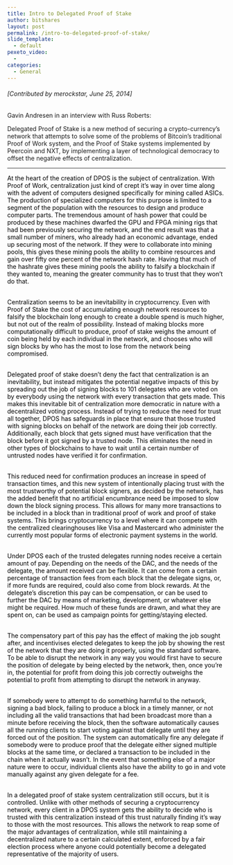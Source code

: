 ```yaml
---
title: Intro to Delegated Proof of Stake
author: bitshares
layout: post
permalink: /intro-to-delegated-proof-of-stake/
slide_template:
  - default
pexeto_video:
  - 
categories:
  - General
---
```

<h6 style="text-align: left;">
  [Contributed by merockstar, June 25, 2014]
</h6>

<p style="text-align: left;">
  Gavin Andresen in an interview with Russ Roberts:
</p>

<p style="text-align: left;">
</p>

<p style="text-align: left;">
  Delegated Proof of Stake is a new method of securing a crypto-currency&#8217;s network that attempts to solve some of the problems of Bitcoin&#8217;s traditional Proof of Work system, and the Proof of Stake systems implemented by Peercoin and NXT, by implementing a layer of technological democracy to offset the negative effects of centralization.
</p>

* * *

<span style="color: #000000;">At the heart of the creation of DPOS is the subject of centralization. With Proof of Work, centralization just kind of crept it&#8217;s way in over time along with the advent of computers designed specifically for mining called ASICs. The production of specialized computers for this purpose is limited to a segment of the population with the resources to design and produce computer parts. The tremendous amount of hash power that could be produced by these machines dwarfed the GPU and FPGA mining rigs that had been previously securing the network, and the end result was that a small number of miners, who already had an economic advantage, ended up securing most of the network. If they were to collaborate into mining pools, this gives these mining pools the ability to combine resources and gain over fifty one percent of the network hash rate. Having that much of the hashrate gives these mining pools the ability to falsify a blockchain if they wanted to, meaning the greater community has to trust that they won&#8217;t do that.</span><br style="color: #000000;" /><br style="color: #000000;" />

<span style="color: #000000;">Centralization seems to be an inevitability in cryptocurrency. Even with Proof of Stake the cost of accumulating enough network resources to falsify the blockchain long enough to create a double spend is much higher, but not out of the realm of possibility. Instead of making blocks more computationally difficult to produce, proof of stake weighs the amount of coin being held by each individual in the network, and chooses who will sign blocks by who has the most to lose from the network being compromised.</span><br style="color: #000000;" /><br style="color: #000000;" />

<span style="color: #000000;">Delegated proof of stake doesn&#8217;t deny the fact that centralization is an inevitability, but instead mitigates the potential negative impacts of this by spreading out the job of signing blocks to 101 delegates who are voted on by everybody using the network with every transaction that gets made. This makes this inevitable bit of centralization more democratic in nature with a decentralized voting process. Instead of trying to reduce the need for trust all together, DPOS has safeguards in place that ensure that those trusted with signing blocks on behalf of the network are doing their job correctly. Additionally, each block that gets signed must have verification that the block before it got signed by a trusted node. This eliminates the need in other types of blockchains to have to wait until a certain number of untrusted nodes have verified it for confirmation.</span><br style="color: #000000;" /><br style="color: #000000;" />

<span style="color: #000000;">This reduced need for confirmation produces an increase in speed of transaction times, and this new system of intentionally placing trust with the most trustworthy of potential block signers, as decided by the network, has the added benefit that no artificial encumbrance need be imposed to slow down the block signing process. This allows for many more transactions to be included in a block than in traditional proof of work and proof of stake systems. This brings cryptocurrency to a level where it can compete with the centralized clearinghouses like Visa and Mastercard who administer the currently most popular forms of electronic payment systems in the world.</span><br style="color: #000000;" /><br style="color: #000000;" />

<span style="color: #000000;">Under DPOS each of the trusted delegates running nodes receive a certain amount of pay. Depending on the needs of the DAC, and the needs of the delegate, the amount received can be flexible. It can come from a certain percentage of transaction fees from each block that the delegate signs, or, if more funds are required, could also come from block rewards. At the delegate&#8217;s discretion this pay can be compensation, or can be used to further the DAC by means of marketing, development, or whatever else might be required. How much of these funds are drawn, and what they are spent on, can be used as campaign points for getting/staying elected.</span><br style="color: #000000;" /><br style="color: #000000;" />

<span style="color: #000000;">The compensatory part of this pay has the effect of making the job sought after, and incentivises elected delegates to keep the job by showing the rest of the network that they are doing it properly, using the standard software. To be able to disrupt the network in any way you would first have to secure the position of delegate by being elected by the network, then, once you&#8217;re in, the potential for profit from doing this job correctly outweighs the potential to profit from attempting to disrupt the network in anyway.</span><br style="color: #000000;" /><br style="color: #000000;" />

<span style="color: #000000;">If somebody were to attempt to do something harmful to the network, signing a bad block, failing to produce a block in a timely manner, or not including all the valid transactions that had been broadcast more than a minute before receiving the block, then the software automatically causes all the running clients to start voting against that delegate until they are forced out of the position. The system can automatically fire any delegate if somebody were to produce proof that the delegate either signed multiple blocks at the same time, or declared a transaction to be included in the chain when it actually wasn&#8217;t. In the event that something else of a major nature were to occur, individual clients also have the ability to go in and vote manually against any given delegate for a fee.</span><br style="color: #000000;" /><br style="color: #000000;" />

<span style="color: #000000;">In a delegated proof of stake system centralization still occurs, but it is controlled. Unlike with other methods of securing a cryptocurrency network, every client in a DPOS system gets the ability to decide who is trusted with this centralization instead of this trust naturally finding it&#8217;s way to those with the most resources. This allows the network to reap some of the major advantages of centralization, while still maintaining a decentralized nature to a certain calculated extent, enforced by a fair election process where anyone could potentially become a delegated representative of the majority of users.</span>